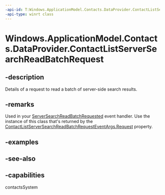 ```yaml
---
-api-id: T:Windows.ApplicationModel.Contacts.DataProvider.ContactListServerSearchReadBatchRequest
-api-type: winrt class
---
```


<!-- Class syntax.
public class ContactListServerSearchReadBatchRequest : Windows.ApplicationModel.Contacts.DataProvider.IContactListServerSearchReadBatchRequest
-->

# Windows.ApplicationModel.Contacts.DataProvider.ContactListServerSearchReadBatchRequest

## -description
Details of a request to read a batch of server-side search results.

## -remarks
Used in your [ServerSearchReadBatchRequested](contactdataproviderconnection_serversearchreadbatchrequested.md) event handler. Use the instance of this class that's returned by the [ContactListServerSearchReadBatchRequestEventArgs.Request](contactlistserversearchreadbatchrequesteventargs_request.md) property.

## -examples

## -see-also

## -capabilities
contactsSystem
